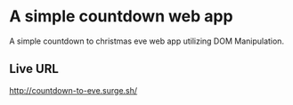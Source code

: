 # A simple countdown web app

A simple countdown to christmas eve web app utilizing DOM Manipulation.

## Live URL

http://countdown-to-eve.surge.sh/